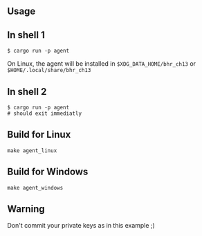 ## Usage


## In shell 1

```shell
$ cargo run -p agent
```

On Linux, the agent will be installed in `$XDG_DATA_HOME/bhr_ch13` or `$HOME/.local/share/bhr_ch13`


## In shell 2

```shell
$ cargo run -p agent
# should exit immediatly
```


## Build for Linux

```shell
make agent_linux
```

## Build for Windows

```shell
make agent_windows
```

## Warning

Don't commit your private keys as in this example ;)
